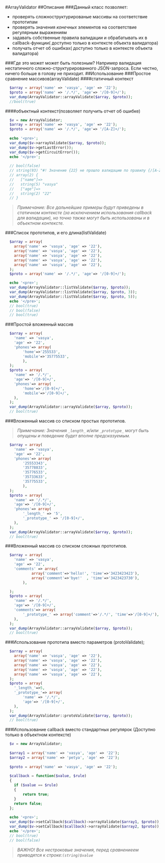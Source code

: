 #ArrayValidator
##Описание
###Данный класс позволяет:
 - проверять сложноструктурированые массивы на соответствие прототипам
 - проверять значения *конечных* элементов на соответствие регулярным выражениям
 - задавать собственные правила валидации и обрабатывать их в callback-функции( доступно только в контексте объекта валидатора)
 - получать отчет об ошибках( доступно только в контексте объекта валидатора)

###Где это может может быть полезным?
 Например валидация нестатичного сложно-структурированного JSON-запроса.
 Если честно, ничего больше в голову не приходит.
##Использование
###Простое сравнение массивов(arrayValidate)
####статичный контекст
```php
  $array = array('name' => 'vasya', 'age' => '22');
  $proto = array('name' => '/.*/', 'age'=> '/[0-9]+/');
  var_dump(ArrayValidator::arrayValidate($array, $proto));
  //bool(true)
```

####объектный контекст(позволяет получить отчет об ошибке)
```php
  $v = new ArrayValidator;
  $array = array('name' => 'vasya', 'age' => '22');
  $proto = array('name' => '/.*/', 'age'=> '/[A-Z]+/');
  
  echo '<pre>';
  var_dump($v->arrayValidate($array, $proto));
  var_dump($v->getLastError());
  var_dump($v->getCircuitError());
  echo '</pre>';
 
  // bool(false)
  // string(93) "#! Значение {22} не прошло валидацию по правилу {/[A-Z]+/}."
  // array(2) {
  //   ["name"]=>
  //   string(5) "vasya"
  //   ["age"]=>
  //   string(2) "22"
  // }
```
> *Примечание: Все дальнейшие примеры будут приведены в статичном контексте (за исключением использования callback для валидации), но точно также могут быть использованы и в объектном контексте.*

###Список прототипов, и его длина(listValidate)
```php
  $array = array(
    array('name' => 'vasya', 'age' => '22'),
    array('name' => 'vasya', 'age' => '22'),
    array('name' => 'vasya', 'age' => '22'),
    array('name' => 'vasya', 'age' => '22'),
    array('name' => 'vasya', 'age' => '22'),
  );
  $proto = array('name' => '/.*/', 'age'=> '/[0-9]+/');

  echo '<pre>';
  var_dump(ArrayValidator::listValidate($array, $proto));
  var_dump(ArrayValidator::listValidate($array, $proto, 3));
  var_dump(ArrayValidator::listValidate($array, $proto, 5));
  echo '</pre>';
  // bool(true)
  // bool(false)
  // bool(true)
```

###Простой вложенный массив
```php
  $array = array(
    'name' => 'vasya', 
    'age' => '22', 
    'phones'=> array(
        'home'=>'255533',
        'mobile'=>'35775533',
        ),
  );
  $proto = array(
    'name' => '/.*/',
    'age'=> '/[0-9]+/',
    'phones'=> array(
        'home'=>'/[0-9]+/',
        'mobile'=>'/[0-9]+/',
    ),
  );
  var_dump(ArrayValidator::arrayValidate($array, $proto));
  // bool(true)
```

###Вложенный массив со списком простых прототипов. 
> *Примечание: Значения `_length_` и/или `_prototype_` могут быть опущены и поведение будет вполне предсказуемым.*

```php
  $array = array(
    'name' => 'vasya', 
    'age' => '22', 
    'phones'=> array(
        '25553343',
        '35778833',
        '35776533',
        '35733633',
        '35775533',
        ),
  );
  $proto = array(
    'name' => '/.*/',
    'age'=> '/[0-9]+/',
    'phones'=> array(
        '_length_' => '5',
        '_prototype_' => '/[0-9]+/',
    ),
  );
  var_dump(ArrayValidator::arrayValidate($array, $proto));
  // bool(true)
```

###Вложенный массив со списком сложных прототипов.
```php
  $array = array(
    'name' => 'vasya', 
    'age' => '22', 
    'comments' => array(
            array('comment'=>'hello!', 'time'=>'3423423423'),
            array('comment'=>'bye!'  , 'time'=>'3423423730'),
        ),

  );
  $proto = array(
    'name' => '/.*/',
    'age'=> '/[0-9]+/',
    'comments'=> array(
        '_prototype_' => array('comment'=>'/.*/', 'time'=>'/[0-9]+/'),
    ),
  );
  var_dump(ArrayValidator::arrayValidate($array, $proto));
  // bool(true)
```
###Использование прототипа вместо параметров (protoValidate);
```php
  $array = array(
    array('name' => 'vasya', 'age' => '22'),
    array('name' => 'vasya', 'age' => '22'),
    array('name' => 'vasya', 'age' => '22'),
    array('name' => 'vasya', 'age' => '22'),
    array('name' => 'vasya', 'age' => '22'),
  );
  $proto = array(
    '_length_'=>5,
    '_prototype_'=> array(
        'name' => '/.*/',
        'age'=> '/[0-9]+/',
    ),
  );
  var_dump(ArrayValidator::protoValidate($array, $proto));
  // bool(true)
```

###Использование callback вместо стандартных регулярок (Доступно только в объектном контексте)
```php
  $v = new ArrayValidator;
  
  $array1 = array('name' => 'vasya', 'age' => '22');
  $array2 = array('name' => 'petya', 'age' => '22');
  
  $proto = array('name' => 'vasya', 'age' => '22');
  
  $callback = function($value, $rule)
  {
    if ($value == $rule)
    {
        return true;
    }
    return false;
  };
  
  echo '<pre>';
  var_dump($v->setCallback($callback)->arrayValidate($array1, $proto));
  var_dump($v->setCallback($callback)->arrayValidate($array2, $proto));
  echo '</pre>';
  // bool(true)
  // bool(false)
```
>*ВАЖНО! Все нестроковые значения, перед сравнениеем приводятся к строке:`(string)$value`*
